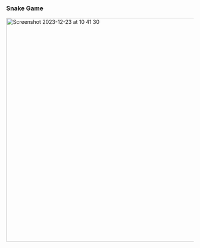 ### Snake Game

<img width="602" alt="Screenshot 2023-12-23 at 10 41 30" src="https://github.com/victoorraphael/snake-game/assets/56162733/36bc397d-cbb2-4f9d-9cbc-6fa3edcade8b">
